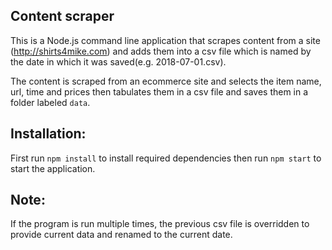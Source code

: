 ## Content scraper

This is a Node.js command line application that scrapes content from a site (http://shirts4mike.com) and adds them into a csv file which is named by the date in which it was saved(e.g. 2018-07-01.csv). 

The content is scraped from an ecommerce site and selects the item name, url, time and prices then tabulates them in a csv file and saves them in a folder labeled ```data```. 

## Installation:
First run ```npm install``` to install required dependencies then run ```npm start``` to start the application. 


## Note: 
If the program is run multiple times, the previous csv file is overridden to provide current data and renamed to the current date.
